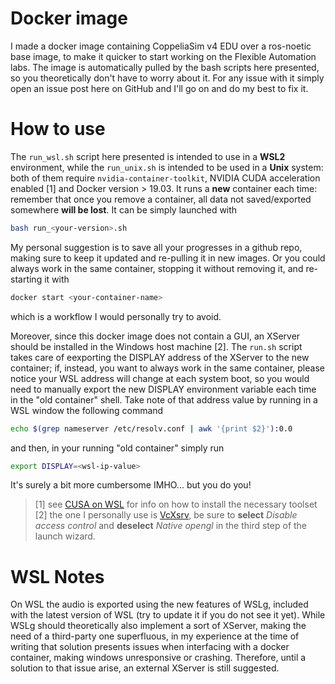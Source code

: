# Docker image

I made a docker image containing CoppeliaSim v4 EDU over a ros-noetic base image, to make it quicker to start working on the Flexible Automation labs. The image is automatically pulled by the bash scripts here presented, so you theoretically don't have to worry about it. For any issue with it simply open an issue post here on GitHub and I'll go on and do my best to fix it.

# How to use

The `run_wsl.sh` script here presented is intended to use in a **WSL2** environment, while the `run_unix.sh` is intended to be used in a **Unix** system: both of them require `nvidia-container-toolkit`, NVIDIA CUDA acceleration enabled [1] and Docker version > 19.03. It runs a **new** container each time: remember that once you remove a container, all data not saved/exported somewhere **will be lost**.  It can be simply launched with
```bash
bash run_<your-version>.sh
```

My personal suggestion is to save all your progresses in a github repo, making sure to keep it updated and re-pulling it in new images.
Or you could always work in the same container, stopping it without removing it, and re-starting it with
```bash
docker start <your-container-name>
```
which is a workflow I would personally try to avoid.

Moreover, since this docker image does not contain a GUI, an XServer should be installed in the Windows host machine [2].
The `run.sh` script takes care of eexporting the DISPLAY address of the XServer to the new container; if, instead, you want to always work in the same container, please notice your WSL address will change at each system boot, so you would need to manually export the new DISPLAY environment variable each time in the "old container" shell. Take note of that address value by running in a WSL window the following command
```bash
echo $(grep nameserver /etc/resolv.conf | awk '{print $2}'):0.0
```
and then, in your running "old container" simply run
```bash
export DISPLAY=<wsl-ip-value>
```

It's surely a bit more cumbersome IMHO... but you do you!

> [1] see [CUSA on WSL](https://docs.nvidia.com/cuda/wsl-user-guide/index.html) for info on how to install the necessary toolset
> [2] the one I personally use is [VcXsrv](https://sourceforge.net/projects/vcxsrv/), be sure to **select** *Disable access control* and **deselect** *Native opengl* in the third step of the launch wizard.

# WSL Notes

On WSL the audio is exported using the new features of WSLg, included with the latest version of WSL (try to update it if you do not see it yet). While WSLg should theoretically also implement a sort of XServer, making the need of a third-party one superfluous, in my experience at the time of writing that solution presents issues when interfacing with a docker container, making windows unresponsive or crashing. Therefore, until a solution to that issue arise, an external XServer is still suggested.